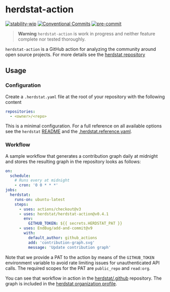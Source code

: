 # herdstat-action

[![stability-wip](https://img.shields.io/badge/stability-wip-lightgrey.svg)](https://github.com/mkenney/software-guides/blob/master/STABILITY-BADGES.md#work-in-progress)
[![Conventional Commits](https://img.shields.io/badge/Conventional%20Commits-1.0.0-%23FE5196?logo=conventionalcommits&logoColor=white)](https://conventionalcommits.org)
[![pre-commit](https://img.shields.io/badge/pre--commit-enabled-brightgreen?logo=pre-commit&logoColor=white)](https://github.com/pre-commit/pre-commit)

> **Warning** `herdstat-action` is work in progress and neither feature complete nor tested thoroughly.

`herdstat-action` is a GitHub action for analyzing the community around open source projects. For more details see the
[herdstat repository][herdstat]

## Usage

### Configuration

Create a `.herdstat.yaml` file at the root of your repository with the following content

```yaml
repositories:
  - <owner>/<repo>
```

This is a minimal configuration. For a full reference on all available options see the `herdstat` [README][herdstat] and
the [.herdstat.reference.yaml][herdstat-ref].

### Workflow

A sample workflow that generates a contribution graph daily at midnight and stores the resulting graph in the repository
looks as follows:

```yaml
on:
  schedule:
    # Runs every at midnight
    - cron: '0 0 * * *'
jobs:
  herdstat:
    runs-on: ubuntu-latest
    steps:
      - uses: actions/checkout@v3
      - uses: herdstat/herdstat-action@v0.4.1
        env:
          GITHUB_TOKEN: ${{ secrets.HERDSTAT_PAT }}
      - uses: EndBug/add-and-commit@v9
        with:
          default_author: github_actions
          add: 'contribution-graph.svg'
          message: 'Update contribution graph'
```

Note that we provide a PAT to the action by means of the `GITHUB_TOKEN` environment variable to avoid rate limiting
issues for unauthenticated API calls. The required scopes for the PAT are `public_repo` and `read:org`.

You can see that workflow in action in the [herdstat/.github](https://github.com/herdstat/.github) repository. The graph
is included in the [herdstat organization profile](https://github.com/herdstat).

[herdstat]: https://github.com/herdstat/herdstat/
[herdstat-ref]: https://github.com/herdstat/herdstat/blob/main/.herdstat.reference.yaml

